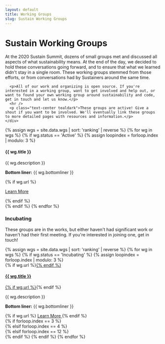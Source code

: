 ```yaml
---
layout: default
title: Working Groups
slug: Sustain Working Groups
---
```


<h1 class="h2 text-center mb-4">Sustain Working Groups</h1>

<div class="container events">
  <div class="row">
    <div class="col-md-8 offset-md-2">
      <p>At the 2020 Sustain Summit, dozens of small groups met and discussed all aspects of what sustainability means. At the end of the day, we decided to hold these conversations going forward, and to ensure that what we learned didn't stay in a single room. These working groups stemmed from those efforts, or from conversations had by Sustainers around the same time.</p>

      <p>All of our work and organizing is open source. If you're interested in a working group, want to get involved and help out, or want to found your own working group around sustainability and code, get in touch and let us know.</p>
      <hr />
      <p class="text-center tealdark">These groups are active! Give a shout if you want to be involved. We'll eventually link these groups to more detailed pages with resources and information.</p>
    </div>
  </div>
</div>

<div class="container">
  <div class="row wgs">
    {% assign wgs = site.data.wgs | sort: 'ranking' | reverse %}
    {% for wg in wgs %}
      {% if wg.status == 'Active' %}
        {% assign loopindex = forloop.index | modulo: 3 %}
          <div class="col-xs-10 offset-xs-1 col-md-4">
            <div class="wg-container">
              <h4>
                {{ wg.title }}
              </h4>
              <p class="details">{{ wg.description }}</p>
              <p class="details"><b>Bottom liner:</b> {{ wg.bottomliner }}</p>
              {% if wg.url %}
                <p class="text-center"><a class="btn learn-more" href="{{ wg.slug }}">
                  Learn More
                </a></p>
              {% endif %}
            </div>
          </div>
      {% endif %}
    {% endfor %}
  </div>
</div>


<div class="row wg-title">
  <div class="col-md-8 offset-md-2">
    <h3 class="text-center mb-4">Incubating</h3>
    <p class="text-center">These groups are in the works, but either haven't had significant work or haven't had their first meeting. If you're interested in joining one, get in touch!</p>
  </div>
</div>

<div class="row mb-4 wgs">
  {% assign wgs = site.data.wgs | sort: 'ranking' | reverse %}
  {% for wg in wgs %}
    {% if wg.status == 'Incubating' %}
      {% assign loopindex = forloop.index | modulo: 3 %}
        <div class="col-xs-10 offset-xs-1 col-md-4">
          <div class="wg-container">
            {% if wg.url %}<a href="{{ wg.url }}">{% endif %}
              <h4>
                {{ wg.title }}
              </h4>
            {% if wg.url %}</a>{% endif %}
            <p class="details">{{ wg.description }}</p>
            <p class="details"><b>Bottom liner:</b> {{ wg.bottomliner }}</p>
            {% if wg.url %}
              <a class="learn-more" href="{{ wg.url }}">
                Learn More
              </a>
            {% endif %}
          </div>
        </div>
      {% if forloop.index == 3 %}
        <div class="clearfix visible-sm-block"></div>
      {% elsif forloop.index == 4 %}
        <div class="clearfix visible-md-block visible-lg-block"></div>
      {% elsif forloop.index == 12 %}
        <div class="clearfix visible-md-block visible-lg-block"></div>
      {% endif %}
    {% endif %}
  {% endfor %}
</div>

<!--
<div class="row wg-title">
  <div class="col-md-8 offset-md-2">
    <h3 class="text-center mb-4">Inactive groups</h3>
    <p class="text-center">These groups are on hold at the moment. Feel free to check in to see if that status can be changed.</p>
  </div>
</div>

<div class="row mb-4 wgs">
  {% assign wgs = site.data.wgs | sort: 'ranking' | reverse %}
  {% for wg in wgs %}
    {% if wg.status == 'On Hold' %}
      {% assign loopindex = forloop.index | modulo: 3 %}
        <div class="col-xs-10 offset-xs-1 col-md-4">
          <div class="wg-container">
            {% if wg.url %}<a href="{{ wg.url }}">{% endif %}
              <h4>
                {{ wg.title }}
              </h4>
            {% if wg.url %}</a>{% endif %}
            <p class="details">{{ wg.description }}</p>
            <p class="details"><b>Bottom liner:</b> {{ wg.bottomliner }}</p>
            {% if wg.url %}
              <a class="learn-more" href="{{ wg.url }}">
                Learn More
              </a>
            {% endif %}
          </div>
        </div>
      {% if forloop.index == 3 %}
        <div class="clearfix visible-sm-block"></div>
      {% elsif forloop.index == 4 %}
        <div class="clearfix visible-md-block visible-lg-block"></div>
      {% elsif forloop.index == 12 %}
        <div class="clearfix visible-md-block visible-lg-block"></div>
      {% endif %}
    {% endif %}
  {% endfor %}
</div>
-->
